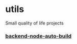 # utils
Small quality of life projects

### [backend-node-auto-build](https://github.com/Kaligrametro/utils/tree/backend-node-auto-build)
